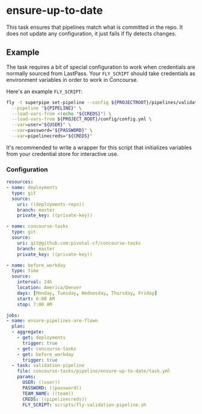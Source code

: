 # ensure-up-to-date

This task ensures that pipelines match what is committed in the repo. It does
not update any configuration, it just fails if fly detects changes.

## Example

The task requires a bit of special configuration to work when credentials are
normally sourced from LastPass. Your `FLY_SCRIPT` should take credentials as
environment variables in order to work in Concourse.

Here's an example `FLY_SCRIPT`:
```bash
fly -t superpipe set-pipeline --config ${PROJECTROOT}/pipelines/validation.yml \
  --pipeline "${PIPELINE}" \
  --load-vars-from <(echo "${CREDS}") \
  --load-vars-from ${PROJECT_ROOT}/config/config.yml \
  --var=user="${USER}" \
  --var=password="${PASSWORD}" \
  --var=pipelinecreds="${CREDS}"
```

It's recommended to write a wrapper for this script that initializes variables
from your credential store for interactive use.

### Configuration

```yaml
resources:
- name: deployments
  type: git
  source:
    uri: ((deployments-repo))
    branch: master
    private_key: ((private-key))

- name: concourse-tasks
  type: git
  source:
    uri: git@github.com:pivotal-cf/concourse-tasks
    branch: master
    private_key: ((private-key))

- name: before_workday
  type: time
  source:
    interval: 24h
    location: America/Denver
    days: [Monday, Tuesday, Wednesday, Thursday, Friday]
    start: 6:00 AM
    stop: 7:00 AM

jobs:
- name: ensure-pipelines-are-flown
  plan:
  - aggregate:
    - get: deployments
      trigger: true
    - get: concourse-tasks
    - get: before_workday
      trigger: true
  - task: validation-pipeline
    file: concourse-tasks/pipeline/ensure-up-to-date/task.yml
    params:
      USER: ((user))
      PASSWORD: ((password))
      TEAM_NAME: ((team))
      CREDS: ((pipelinecreds))
      FLY_SCRIPT: scripts/fly-validation-pipeline.sh
```
